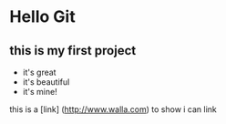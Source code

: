 # Hello Git
## this is my first project

- it's great
- it's beautiful
- it's mine!


this is a [link] (http://www.walla.com) to show i can link

